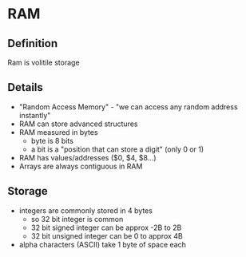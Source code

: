 # RAM

## Definition
Ram is volitile storage

## Details
- "Random Access Memory" - "we can access any random address instantly"
- RAM can store advanced structures
- RAM measured in bytes
  - byte is 8 bits
  - a bit is a "position that can store a digit" (only 0 or 1)  
- RAM has values/addresses ($0, $4, $8...)
- Arrays are always contiguous in RAM

## Storage
- integers are commonly stored in 4 bytes
  - so 32 bit integer is common
  - 32 bit signed integer can be approx -2B to 2B
  - 32 bit unsigned integer can be 0 to approx 4B
- alpha characters (ASCII) take 1 byte of space each